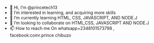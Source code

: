 - 👋 Hi, I’m @princetech13
- 👀 I’m interested in learning, and acquiring more skills
- 🌱 I’m currently learning HTML, CSS, JAVASCRIPT, AND NODE.J
- 💞️ I’m looking to collaborate on HTML,CSS, JAVASCRIPT AND NODE.J
- 📫 How to reach me On whatsapp+2348101573798 , facebook:comr.prince chibuzo


<!---
princetech13/princetech13 is a ✨ special ✨ repository because its `README.md` (this file) appears on your GitHub profile.
You can click the Preview link to take a look at your changes.
--->
